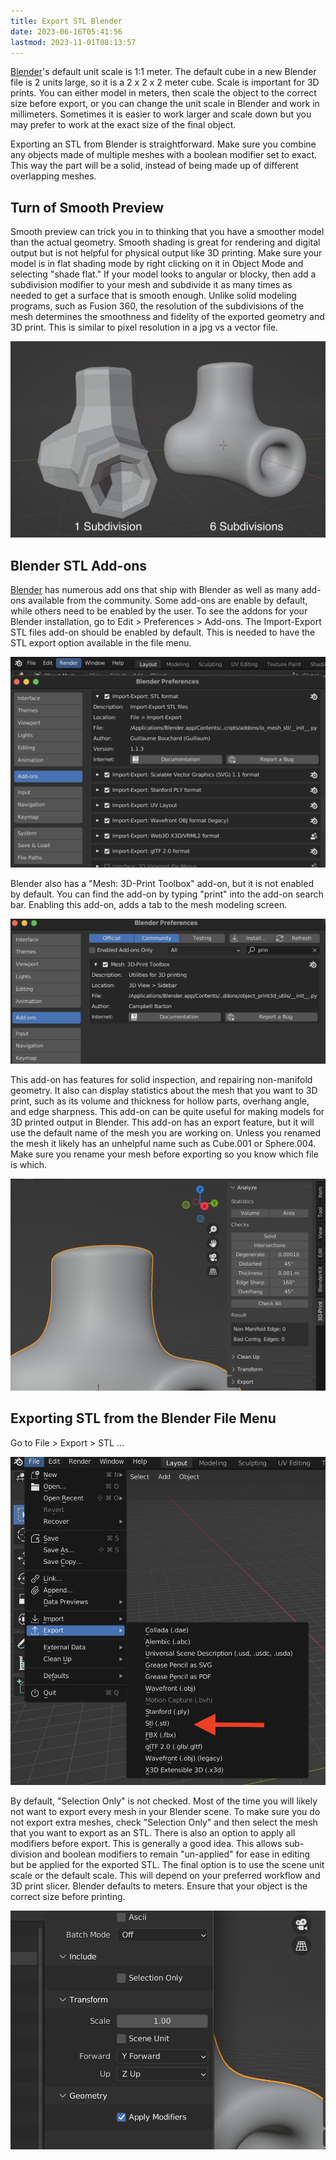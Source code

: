 ```yaml
---
title: Export STL Blender
date: 2023-06-16T05:41:56
lastmod: 2023-11-01T08:13:57
---
```


[Blender](../../3d-modeling/blender/blender.md)'s default unit scale is 1:1 meter. The default cube in a new Blender file is 2 units large, so it is a 2 x 2 x 2 meter cube. Scale is important for 3D prints. You can either model in meters, then scale the object to the correct size before export, or you can change the unit scale in Blender and work in millimeters. Sometimes it is easier to work larger and scale down but you may prefer to work at the exact size of the final object.

Exporting an STL from Blender is straightforward. Make sure you combine any objects made of multiple meshes with a boolean modifier set to exact. This way the part will be a solid, instead of being made up of different overlapping meshes.

## Turn of Smooth Preview

Smooth preview can trick you in to thinking that you have a smoother model than the actual geometry. Smooth shading is great for rendering and digital output but is not helpful for physical output like 3D printing. Make sure your model is in flat shading mode by right clicking on it in Object Mode and selecting "shade flat." If your model looks to angular or blocky, then add a subdivision modifier to your mesh and subdivide it as many times as needed to get a surface that is smooth enough. Unlike solid modeling programs, such as Fusion 360, the resolution of the subdivisions of the mesh determines the smoothness and fidelity of the exported geometry and 3D print. This is similar to pixel resolution in a jpg vs a vector file.

[![1 vs 6 subdivisions in Blender](attachments/2023-blender-1-6-subdivisions.jpg)](attachments/2023-blender-1-6-subdivisions.png)

## Blender STL Add-ons

[Blender](../../3d-modeling/blender/blender.md) has numerous add ons that ship with Blender as well as many add-ons available from the community. Some add-ons are enable by default, while others need to be enabled by the user. To see the addons for your Blender installation, go to Edit > Preferences > Add-ons. The Import-Export STL files add-on should be enabled by default. This is needed to have the STL export option available in the file menu.

[![Blender Import-Export STL Add-on](attachments/2023-blender-import-export-stl-add-on.png)](attachments/2023-blender-import-export-stl-add-on.png)

Blender also has a "Mesh: 3D-Print Toolbox" add-on, but it is not enabled by default. You can find the add-on by typing "print" into the add-on search bar. Enabling this add-on, adds a tab to the mesh modeling screen.

[![Blender Mesh: 3D Print Toolbox](attachments/2023-blender-mesh-3d-print-toolbox.png)](attachments/2023-blender-mesh-3d-print-toolbox.png)

This add-on has features for solid inspection, and repairing non-manifold geometry. It also can display statistics about the mesh that you want to 3D print, such as its volume and thickness for hollow parts, overhang angle, and edge sharpness. This add-on can be quite useful for making models for 3D printed output in Blender. This add-on has an export feature, but it will use the default name of the mesh you are working on. Unless you renamed the mesh it likely has an unhelpful name such as Cube.001 or Sphere.004. Make sure you rename your mesh before exporting so you know which file is which.

[![Blender Mesh: 3D Print Toolbox](attachments/2023-blender-mesh-3d-print-toolbox-options.png)](attachments/2023-blender-mesh-3d-print-toolbox-options.png)

## Exporting STL from the Blender File Menu

Go to File > Export > STL ...

[![File Export STL Blender](attachments/2023-blender-file-export-stl.png)](attachments/2023-blender-file-export-stl.png)

By default, "Selection Only" is not checked. Most of the time you will likely not want to export every mesh in your Blender scene. To make sure you do not export extra meshes, check "Selection Only" and then select the mesh that you want to export as an STL. There is also an option to apply all modifiers before export. This is generally a good idea. This allows sub-division and boolean modifiers to remain "un-applied" for ease in editing but be applied for the exported STL. The final option is to use the scene unit scale or the default scale. This will depend on your preferred workflow and 3D print slicer. Blender defaults to meters. Ensure that your object is the correct size before printing.

[![Blender STL Export Options](attachments/2023-blender-stl-export-options.png)](attachments/2023-blender-stl-export-options.png)
